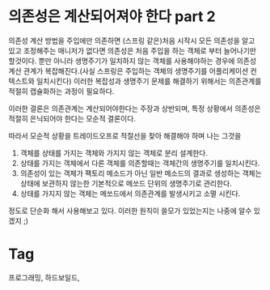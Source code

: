의존성은 계산되어져야 한다 part 2
==========================

의존성 계산 방법을 주입에만 의존하면 (스프링 같은)처음 시작시 모든 의존성을 알고 있고 조정해주는 매니저가 없다면 의존성은 처음 주입을 하는 객체로 부터 늘어나기만 할것이다. 뿐만 아니라 생명주기가 일치하지 않는 객체를 사용해야하는 경우에 의존성 계산 관계가 복잡해진다.(사실 스프링은 주입하는 객체의 생명주기를 어플리케이션 컨텍스트와 일치시킨다) 이러한 복잡성과 생명주기 문제를 해결하기 위해서는 의존관계를 적절히 캡슐화하는 과정이 필요하다.

이러한 결론은 의존관계는 계산되어야한다는 주장과 상반되며, 특정 상황에서 의존성은 적절히 은닉되어야 한다는 모순적 결론이다.

따라서 모순적 상황을 트레이드오프로 적절선을 찾아 해결해야 하며 나는 그것을

1. 객체를 상태를 가지는 객체와 가지지 않는 객체로 분리 설계한다.
2. 상태를 가지는 객체에서 다른 객체를 의존할때는 객체간의 생명주기를 일치시킨다.
3. 의존성이 있는 객체가 팩토리 메소드가 아닌 일반 메소드의 결과로 생성하는 객체는 상태에 보관하지 않는한 기본적으로 메쏘드 단위의 생명주기로 관리한다.
4. 상태를 가지지 않는 객체는 메쏘드에서 의존관계를 발생시키고 소멸 시킨다.

정도로 단순화 해서 사용해보고 있다. 이러한 원칙이 쓸모가 있었는지는 나중에 알수 있겠지 ;)

Tag
====
프로그래밍, 하드보일드,